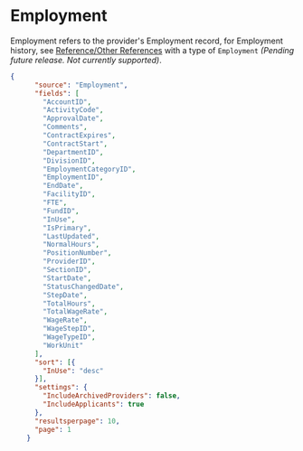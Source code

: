 # Employment

Employment refers to the provider's Employment record, for Employment history, see [Reference/Other References](https://support.asm-inc.com/hc/en-us/articles/360049346594-Query-Endpoint#user-content-education-hospital-affiliation-peer-references-other-references) with a type of `Employment`  _(Pending future release. Not currently supported)_.
    
    
```json
{
      "source": "Employment",
      "fields": [
        "AccountID",
        "ActivityCode",
        "ApprovalDate",
        "Comments",
        "ContractExpires",
        "ContractStart",
        "DepartmentID",
        "DivisionID",
        "EmploymentCategoryID",
        "EmploymentID",
        "EndDate",
        "FacilityID",
        "FTE",
        "FundID",
        "InUse",
        "IsPrimary",
        "LastUpdated",
        "NormalHours",
        "PositionNumber",
        "ProviderID",
        "SectionID",
        "StartDate",
        "StatusChangedDate",
        "StepDate",
        "TotalHours",
        "TotalWageRate",
        "WageRate",
        "WageStepID",
        "WageTypeID",
        "WorkUnit"
      ],
      "sort": [{
        "InUse": "desc"
      }],
      "settings": {
        "IncludeArchivedProviders": false,
        "IncludeApplicants": true
      },
      "resultsperpage": 10,
      "page": 1
    }
```